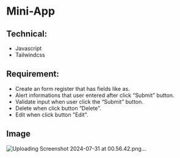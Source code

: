 # Mini-App
## Technical:
* Javascript
* Tailwindcss
## Requirement:
* Create an form register that has fields like as.
* Alert informations that user entered after click “Submit” button.
* Validate input when user click the “Submit” button.
* Delete when click button “Delete”.
* Edit when click button "Edit".
## Image

![Uploading Screenshot 2024-07-31 at 00.56.42.png…]()

